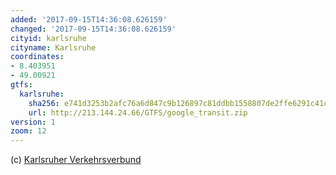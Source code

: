 ```yaml
---
added: '2017-09-15T14:36:08.626159'
changed: '2017-09-15T14:36:08.626159'
cityid: karlsruhe
cityname: Karlsruhe
coordinates:
- 8.403951
- 49.00921
gtfs:
  karlsruhe:
    sha256: e741d3253b2afc76a6d847c9b126897c81ddbb1558807de2ffe6291c41cd9f20
    url: http://213.144.24.66/GTFS/google_transit.zip
version: 1
zoom: 12
---
```


(c) [Karlsruher Verkehrsverbund](https://www.kvv.de/fahrplanauskunft/fahrplanauskunft-efa/opendata.html)